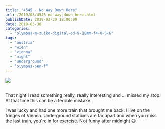 ```yaml
---
title: "4545 - No Way Down Here"
url: /2019/03/4545-no-way-down-here.html
publishDate: 2019-03-30 18:00:00
date: 2019-03-30
categories: 
  - "olympus-m-zuiko-digital-ed-9-18mm-f4-0-5-6"
tags: 
  - "austria"
  - "wien"
  - "vienna"
  - "night"
  - "underground"
  - "olympus-pen-f"
---
```

<div class="container">
<div class="center"><a target="_blank" href="https://d25zfm9zpd7gm5.cloudfront.net/1200x1200/2018/20180114_011535_lr.jpg"><img class="webfeedsFeaturedVisual" src="https://d25zfm9zpd7gm5.cloudfront.net/0600x0600/2018/20180114_011535_lr.jpg" /></a></div>
</div>
<br />

That night I read something really, really interesting and ...
missed my stop. At that time this can be a terrible mistake.

I was lucky and had one more train that brought me back. I live on
the fringes of Vienna. Underground stations are far apart and when
you miss the last train, you're in for exercise. Not funny after
midnight :smiley: